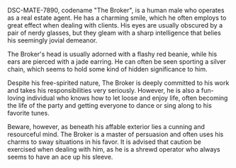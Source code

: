 DSC-MATE-7890, codename "The Broker", is a human male who operates as a real estate agent. He has a charming smile, which he often employs to great effect when dealing with clients. His eyes are usually obscured by a pair of nerdy glasses, but they gleam with a sharp intelligence that belies his seemingly jovial demeanor.

The Broker's head is usually adorned with a flashy red beanie, while his ears are pierced with a jade earring. He can often be seen sporting a silver chain, which seems to hold some kind of hidden significance to him.

Despite his free-spirited nature, The Broker is deeply committed to his work and takes his responsibilities very seriously. However, he is also a fun-loving individual who knows how to let loose and enjoy life, often becoming the life of the party and getting everyone to dance or sing along to his favorite tunes.

Beware, however, as beneath his affable exterior lies a cunning and resourceful mind. The Broker is a master of persuasion and often uses his charms to sway situations in his favor. It is advised that caution be exercised when dealing with him, as he is a shrewd operator who always seems to have an ace up his sleeve.